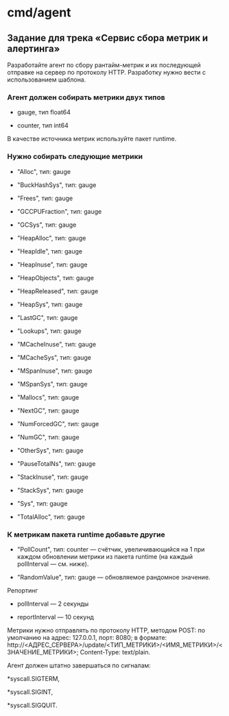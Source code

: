 # cmd/agent

## Задание для трека «Сервис сбора метрик и алертинга»

Разработайте агент по сбору рантайм-метрик и их последующей отправке на сервер по протоколу HTTP. Разработку нужно вести с использованием шаблона.

### Агент должен собирать метрики двух типов

* gauge, тип float64

* counter, тип int64

В качестве источника метрик используйте пакет runtime.

### Нужно собирать следующие метрики

* "Alloc", тип: gauge

* "BuckHashSys", тип: gauge

* "Frees", тип: gauge

* "GCCPUFraction", тип: gauge

* "GCSys", тип: gauge

* "HeapAlloc", тип: gauge

* "HeapIdle", тип: gauge

* "HeapInuse", тип: gauge

* "HeapObjects", тип: gauge

* "HeapReleased", тип: gauge

* "HeapSys", тип: gauge

* "LastGC", тип: gauge

* "Lookups", тип: gauge

* "MCacheInuse", тип: gauge

* "MCacheSys", тип: gauge

* "MSpanInuse", тип: gauge

* "MSpanSys", тип: gauge

* "Mallocs", тип: gauge

* "NextGC", тип: gauge

* "NumForcedGC", тип: gauge

* "NumGC", тип: gauge

* "OtherSys", тип: gauge

* "PauseTotalNs", тип: gauge

* "StackInuse", тип: gauge

* "StackSys", тип: gauge

* "Sys", тип: gauge

* "TotalAlloc", тип: gauge

### К метрикам пакета runtime добавьте другие


* "PollCount", тип: counter — счётчик, увеличивающийся на 1 при каждом обновлении метрики из пакета runtime (на каждый pollInterval — см. ниже).

* "RandomValue", тип: gauge — обновляемое рандомное значение.

Репортинг

* pollInterval — 2 секунды

* reportInterval — 10 секунд

Метрики нужно отправлять по протоколу HTTP, методом POST:
по умолчанию на адрес: 127.0.0.1, порт: 8080;
в формате: http://<АДРЕС_СЕРВЕРА>/update/<ТИП_МЕТРИКИ>/<ИМЯ_МЕТРИКИ>/<ЗНАЧЕНИЕ_МЕТРИКИ>;
Content-Type: text/plain.

Агент должен штатно завершаться по сигналам: 
 
*syscall.SIGTERM, 

*syscall.SIGINT, 

*syscall.SIGQUIT.
